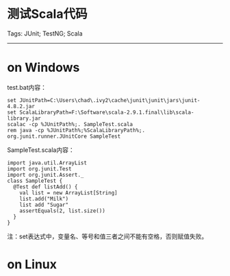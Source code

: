 # 测试Scala代码
Tags: JUnit; TestNG; Scala

------

# on Windows

test.bat内容：
```
set JUnitPath=C:\Users\chad\.ivy2\cache\junit\junit\jars\junit-4.8.2.jar 
set ScalaLibraryPath=F:\Software\scala-2.9.1.final\lib\scala-library.jar 
scalac -cp %JUnitPath%;. SampleTest.scala 
rem java -cp %JUnitPath%;%ScalaLibraryPath%;. org.junit.runner.JUnitCore SampleTest
```

SampleTest.scala内容：
```
import java.util.ArrayList 
import org.junit.Test 
import org.junit.Assert._ 
class SampleTest { 
  @Test def listAdd() { 
    val list = new ArrayList[String] 
    list.add("Milk") 
    list add "Sugar" 
    assertEquals(2, list.size()) 
  } 
}
```

注：set表达式中，变量名、等号和值三者之间不能有空格，否则赋值失败。

# on Linux
